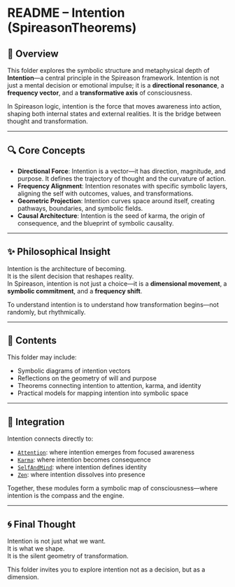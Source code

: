 # README – Intention (SpireasonTheorems)

## 🎯 Overview

This folder explores the symbolic structure and metaphysical depth of **Intention**—a central principle in the Spireason framework. Intention is not just a mental decision or emotional impulse; it is a **directional resonance**, a **frequency vector**, and a **transformative axis** of consciousness.

In Spireason logic, intention is the force that moves awareness into action, shaping both internal states and external realities. It is the bridge between thought and transformation.

---

## 🔍 Core Concepts

- **Directional Force**: Intention is a vector—it has direction, magnitude, and purpose. It defines the trajectory of thought and the curvature of action.
- **Frequency Alignment**: Intention resonates with specific symbolic layers, aligning the self with outcomes, values, and transformations.
- **Geometric Projection**: Intention curves space around itself, creating pathways, boundaries, and symbolic fields.
- **Causal Architecture**: Intention is the seed of karma, the origin of consequence, and the blueprint of symbolic causality.

---

## ✨ Philosophical Insight

Intention is the architecture of becoming.  
It is the silent decision that reshapes reality.  
In Spireason, intention is not just a choice—it is a **dimensional movement**, a **symbolic commitment**, and a **frequency shift**.

To understand intention is to understand how transformation begins—not randomly, but rhythmically.

---

## 📁 Contents

This folder may include:
- Symbolic diagrams of intention vectors
- Reflections on the geometry of will and purpose
- Theorems connecting intention to attention, karma, and identity
- Practical models for mapping intention into symbolic space

---

## 🔗 Integration

Intention connects directly to:
- [`Attention`](../Attention): where intention emerges from focused awareness
- [`Karma`](../Karma): where intention becomes consequence
- [`SelfAndMind`](../SelfAndMind): where intention defines identity
- [`Zen`](../Zen): where intention dissolves into presence

Together, these modules form a symbolic map of consciousness—where intention is the compass and the engine.

---

## 🌀 Final Thought

Intention is not just what we want.  
It is what we shape.  
It is the silent geometry of transformation.

This folder invites you to explore intention not as a decision, but as a dimension.
